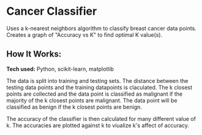 # Cancer Classifier

Uses a k-nearest neighbors algorithm to classify breast cancer data points. Creates a graph of "Accuracy vs K" to find optimal K value(s).

## How It Works:
**Tech used:** Python, scikit-learn, matplotlib 

The data is split into training and testing sets. The distance between the testing data points and the training datapoints is claculated. The k closest points are collected and the data point is classified as malignant if the majority of the k closest points are malignant. The data point will be classified as benign if the k closest points are benign.

The accuracy of the classifier is then calculated for many different value of k. The accuracies are plotted against k to viualize k's affect of accuracy.